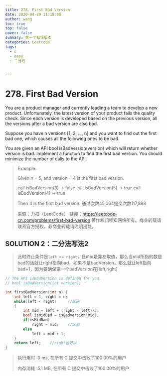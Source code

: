 ```yaml
---
title: 278. First Bad Version
date: 2020-04-29 11:18:06
author: wang
toc: true
top: false
cover: false
summary: 第一个错误版本
categories: Leetcode
tags:
  - c
  - easy
  - 二分法


---
```


# 278. First Bad Version

You are a product manager and currently leading a team to develop a new product. Unfortunately, the latest version of your product fails the quality check. Since each version is developed based on the previous version, all the versions after a bad version are also bad.

Suppose you have n versions [1, 2, ..., n] and you want to find out the first bad one, which causes all the following ones to be bad.

You are given an API bool isBadVersion(version) which will return whether version is bad. Implement a function to find the first bad version. You should minimize the number of calls to the API.





> Example:
>
> Given n = 5, and version = 4 is the first bad version.
> 
> call isBadVersion(3) -> false
>call isBadVersion(5) -> true
> call isBadVersion(4) -> true
>
> Then 4 is the first bad version. 
> 通过次数45,064提交次数117,898
> 
>来源：力扣（LeetCode）
>链接：https://leetcode-cn.com/problems/first-bad-version
> 著作权归领扣网络所有。商业转载请联系官方授权，非商业转载请注明出处。



## SOLUTION 2：二分法写法2

> 此时终止条件是`left >= right`，且mid是靠左取值，那么当mid所指的数是bad的话就让right指向bad，如果不是badVersion，那么就让left指向bad+1，因为要确保第一个badVersion在[left,right]

```c
// The API isBadVersion is defined for you.
// bool isBadVersion(int version);

int firstBadVersion(int n) {
    int left = 1, right = n;
    while(left < right)		//区别
    {
        int mid = left + (right - left)/2;
        bool isMidBad = isBadVersion(mid);
        if(isMidBad)
            right = mid;	//区别
        else
            left = mid + 1;
    }
    return left;	//right也可以
}
```

> 执行用时 :0 ms, 在所有 C 提交中击败了100.00%的用户
>
> 内存消耗 :5.1 MB, 在所有 C 提交中击败了100.00%的用户

